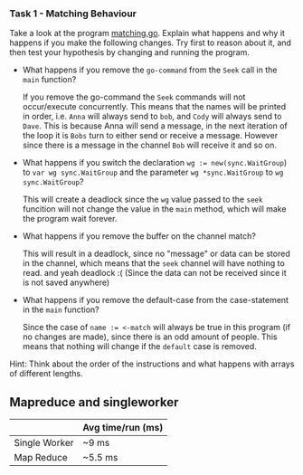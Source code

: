 ### Task 1 - Matching Behaviour

Take a look at the program [matching.go](../src/matching.go). Explain what happens and why it happens if you make the following changes. Try first to reason about it, and then test your hypothesis by changing and running the program.

  * What happens if you remove the `go-command` from the `Seek` call in the `main` function?

    If you remove the go-command the `Seek` commands will not occur/execute concurrently. This means that the names will be printed in order, i.e. `Anna` will always send to `bob`, and `Cody` will always send to `Dave`. This is because Anna will send a message, in the next iteration of the loop it is `Bobs` turn to either send or receive a message. However since there is a message in the channel `Bob` will receive it and so on.

  * What happens if you switch the declaration `wg := new(sync.WaitGroup`) to `var wg sync.WaitGroup` and the parameter `wg *sync.WaitGroup` to `wg sync.WaitGroup`?
    
    This will create a deadlock since the `wg` value passed to the `seek` funcition will not change the value in the `main` method, which will make the program wait forever.
    
  * What happens if you remove the buffer on the channel match?
    
    This will result in a deadlock, since no "message" or data can be stored in the channel, which means that the `seek` channel will have nothing to read. and yeah deadlock :( (Since the data can not be received since it is not saved anywhere) 

  * What happens if you remove the default-case from the case-statement in the `main` function?

    Since the case of ``name := <-match`` will always be true in this program (if no changes are made), since there is an odd amount of people. This means that nothing will change if the `default` case is removed.

Hint: Think about the order of the instructions and what happens with arrays of different lengths.

## Mapreduce and singleworker

|        | Avg time/run (ms)     |
|---            |---                    |
| Single Worker |   ~9 ms             |
| Map Reduce    |   ~5.5 ms            |